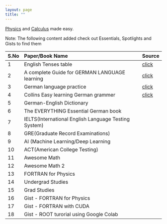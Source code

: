 ```yaml
---
layout: page
title: ""
---
```


<!--I'm an under grad student [major in Physics](https://en.wikipedia.org/wiki/Physics) at the Osmania University, India.

I teach [Physics](https://en.wikipedia.org/wiki/Physics) and [Calculus](https://en.wikipedia.org/wiki/Calculus).-->

[Physics](https://en.wikipedia.org/wiki/Physics) and [Calculus](https://en.wikipedia.org/wiki/Calculus) made easy.




Note: The following content added check out Essentials, Spotlights
and Gists to find them

| S.No| Paper/Book Name          | Source |
|:----|:-------------------------|:-------|
| 1   | English Tenses table                          | [click](https://karra-online.info/essentials/)|
| 2   | A complete Guide for GERMAN LANGUAGE learning | [click](https://karra-online.info/essentials/)|
| 3   | German language practice  | [click](https://karra-online.info/essentials/)|
| 4   | Collins Easy learning German grammer        | [click](https://karra-online.info/essentials/)|
| 5   | German-English Dictionary |  |[click](https://karra-online.info/essentials/)|
| 6   | The EVERYTHING Essential German book|  |[click](https://karra-online.info/essentials/)|
| 7   | IELTS(International English Language Testing System)|  |[click](https://karra-online.info/spotlights/)|
| 8   | GRE(Graduate Record Examinations)|  |[click](https://karra-online.info/spotlights/)|
| 9   | AI (Machine Learning/Deep Learning|  |[click](https://karra-online.info/spotlights/)|
| 10  | ACT(American College Testing)|  |[click](https://karra-online.info/spotlights/)|
| 11  |  Awesome Math|  |[click](https://karra-online.info/spotlights/)|
| 12  |  Awesome Math 2|  |[click](https://karra-online.info/spotlights/)|
| 13  |  FORTRAN for Physics|  |[click](https://karra-online.info/spotlights/)|
| 14  |  Undergrad Studies|  |[click](https://karra-online.info/spotlights/)|
| 15  |   Grad Studies|  |[click](https://karra-online.info/spotlights/)|
| 16  |  Gist - FORTRAN for Physics|  |[click](https://karra-online.info/gists/)|
| 17  |   Gist - FORTRAN with CUDA|  |[click](https://karra-online.info/gists/)|
| 18  |   Gist - ROOT turorial using Google Colab |  |[click](https://karra-online.info/gists/)|



